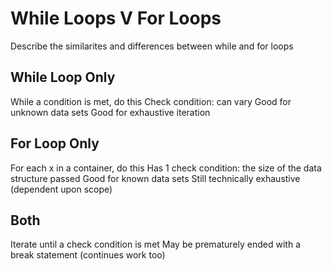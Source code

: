 # While Loops V For Loops

Describe the similarites and differences between while and for loops

## While Loop Only
While a condition is met, do this
Check condition: can vary
Good for unknown data sets
Good for exhaustive iteration

## For Loop Only
For each x in a container, do this
Has 1 check condition: the size of the data structure passed
Good for known data sets
Still technically exhaustive (dependent upon scope)

## Both
Iterate until a check condition is met
May be prematurely ended with a break statement (continues work too)
